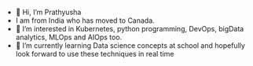 - 👋 Hi, I’m Prathyusha
- I am from India who has moved to Canada.
- 👀 I’m interested in Kubernetes, python programming, DevOps, bigData analytics, MLOps and AIOps too. 
- 🌱 I’m currently learning Data science concepts at school and hopefully look forward to use these techniques in real time

<!---
prathyu92/prathyu92 is a ✨ special ✨ repository because its `README.md` (this file) appears on your GitHub profile.
You can click the Preview link to take a look at your changes.
--->

